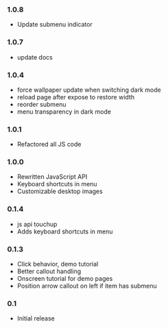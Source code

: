 ### 1.0.8

- Update submenu indicator

### 1.0.7

- update docs

### 1.0.4

- force wallpaper update when switching dark mode
- reload page after expose to restore width
- reorder submenu
- menu transparency in dark mode

### 1.0.1

- Refactored all JS code

### 1.0.0

- Rewritten JavaScript API
- Keyboard shortcuts in menu
- Customizable desktop images

### 0.1.4

- js api touchup
- Adds keyboard shortcuts in menu


### 0.1.3

- Click behavior, demo tutorial
- Better callout handling
- Onscreen tutorial for demo pages
- Position arrow callout on left if item has submenu


### 0.1

- Initial release
